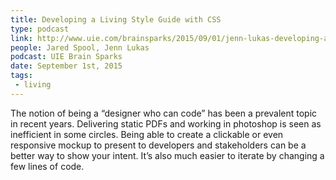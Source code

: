 ```yaml
---
title: Developing a Living Style Guide with CSS
type: podcast
link: http://www.uie.com/brainsparks/2015/09/01/jenn-lukas-developing-a-living-style-guide-with-css/
people: Jared Spool, Jenn Lukas
podcast: UIE Brain Sparks
date: September 1st, 2015
tags:
 - living
---
```


The notion of being a “designer who can code” has been a prevalent topic in recent years. Delivering static PDFs and working in photoshop is seen as inefficient in some circles. Being able to create a clickable or even responsive mockup to present to developers and stakeholders can be a better way to show your intent. It’s also much easier to iterate by changing a few lines of code.
